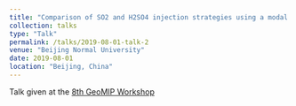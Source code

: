 ```yaml
---
title: "Comparison of SO2 and H2SO4 injection strategies using a modal aerosol microphysics representation in CESM2(WACCM)"
collection: talks
type: "Talk"
permalink: /talks/2019-08-01-talk-2
venue: "Beijing Normal University"
date: 2019-08-01
location: "Beijing, China"
---
```


Talk given at the [8th GeoMIP Workshop](http://climate.envsci.rutgers.edu/GeoMIP/2019.html)

